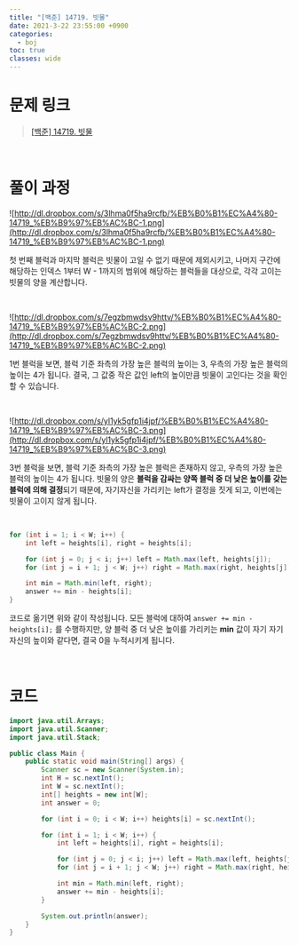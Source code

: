 ```yaml
---
title: "[백준] 14719. 빗물"
date: 2021-3-22 23:55:00 +0900
categories:
  - boj
toc: true
classes: wide
---
```



# 문제 링크

> [[백준] 14719. 빗물](https://www.acmicpc.net/problem/14719)

<br>

# 풀이 과정

![http://dl.dropbox.com/s/3lhma0f5ha9rcfb/%EB%B0%B1%EC%A4%80-14719_%EB%B9%97%EB%AC%BC-1.png](http://dl.dropbox.com/s/3lhma0f5ha9rcfb/%EB%B0%B1%EC%A4%80-14719_%EB%B9%97%EB%AC%BC-1.png)

첫 번째 블럭과 마지막 블럭은 빗물이 고일 수 없기 때문에 제외시키고, 나머지 구간에 해당하는 인덱스 1부터 W - 1까지의 범위에 해당하는 블럭들을 대상으로, 각각 고이는 빗물의 양을 계산합니다.

<br>

![http://dl.dropbox.com/s/7egzbmwdsv9httv/%EB%B0%B1%EC%A4%80-14719_%EB%B9%97%EB%AC%BC-2.png](http://dl.dropbox.com/s/7egzbmwdsv9httv/%EB%B0%B1%EC%A4%80-14719_%EB%B9%97%EB%AC%BC-2.png)

1번 블럭을 보면, 블럭 기준 좌측의 가장 높은 블럭의 높이는 3, 우측의 가장 높은 블럭의 높이는 4가 됩니다. 결국, 그 값중 작은 값인 left의 높이만큼 빗물이 고인다는 것을 확인할 수 있습니다.

<br>

![http://dl.dropbox.com/s/yl1yk5gfp1i4jpf/%EB%B0%B1%EC%A4%80-14719_%EB%B9%97%EB%AC%BC-3.png](http://dl.dropbox.com/s/yl1yk5gfp1i4jpf/%EB%B0%B1%EC%A4%80-14719_%EB%B9%97%EB%AC%BC-3.png)

3번 블럭을 보면, 블럭 기준 좌측의 가장 높은 블럭은 존재하지 않고, 우측의 가장 높은 블럭의 높이는 4가 됩니다. 빗물의 양은 **블럭을 감싸는 양쪽 블럭 중 더 낮은 높이를 갖는 블럭에 의해 결정**되기 때문에, 자기자신을 가리키는 left가 결정을 짓게 되고, 이번에는 빗물이 고이지 않게 됩니다.

<br>

```java
for (int i = 1; i < W; i++) {
    int left = heights[i], right = heights[i];

    for (int j = 0; j < i; j++) left = Math.max(left, heights[j]);
    for (int j = i + 1; j < W; j++) right = Math.max(right, heights[j]);

    int min = Math.min(left, right);
    answer += min - heights[i];
}
```

코드로 옮기면 위와 같이 작성됩니다. 모든 블럭에 대하여 `answer += min - heights[i];` 를 수행하지만, 양 블럭 중 더 낮은 높이를 가리키는 **min** 값이 자기 자기 자신의 높이와 같다면, 결국 0을 누적시키게 됩니다.

<br>

# 코드

```java
import java.util.Arrays;
import java.util.Scanner;
import java.util.Stack;

public class Main {
    public static void main(String[] args) {
        Scanner sc = new Scanner(System.in);
        int H = sc.nextInt();
        int W = sc.nextInt();
        int[] heights = new int[W];
        int answer = 0;

        for (int i = 0; i < W; i++) heights[i] = sc.nextInt();

        for (int i = 1; i < W; i++) {
            int left = heights[i], right = heights[i];

            for (int j = 0; j < i; j++) left = Math.max(left, heights[j]);
            for (int j = i + 1; j < W; j++) right = Math.max(right, heights[j]);

            int min = Math.min(left, right);
            answer += min - heights[i];
        }

        System.out.println(answer);
    }
}
```